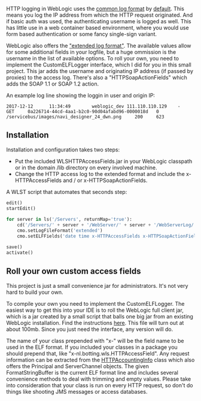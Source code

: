 HTTP logging in WebLogic uses the [common log format](https://en.wikipedia.org/wiki/Common_Log_Format) by [default](https://docs.oracle.com/cd/E24329_01/web.1211/e24432/web_server.htm#CNFGD204). This means you log the IP address from which the HTTP request originated. And if basic auth was used, the authenticating username is logged as well. This has little use in a web container based environment, where you would use form based authentication or some fancy single-sign variant. 

WebLogic also offers the ["extended log format"](https://en.wikipedia.org/wiki/Extended_Log_Format). The available values allow for some additional fields in your logfile, but a huge ommission is the username in the list of available options. To roll your own, you need to implement the CustomELFLogger interface, which I did for you in this small project. This jar adds the username and originating IP address (if passed by proxies) to the access log. There's also a "HTTPSoapActionFields" which adds the SOAP 1.1 or SOAP 1.2 action. 
 
 An example log line showing the loggin in user and origin IP:
 ```
 2017-12-12      11:34:49        weblogic_dev 111.110.110.129    -       GET     0a226714-44cd-4aa1-b2c0-90d04afabd96-0000018d   0       /servicebus/images/navi_designer_24_dwn.png     200     623

 ```

## Installation

Installation and configuration takes two steps:
* Put the included WLSHTTPAccessFields.jar in your WebLogic classpath or in the domain /lib directory on every involved machine.
* Change the HTTP access log to the extended format and include the x-HTTPAccessFields and / or x-HTTPSoapActionFields. 

A WLST script that automates that seconds step:

```python
edit()
startEdit()
  
for server in ls('/Servers', returnMap='true'):
    cd('/Servers/' + server + '/WebServer/' + server + '/WebServerLog/' + server)
    cmo.setLogFileFormat('extended')
    cmo.setELFFields('date time x-HTTPAccessFields x-HTTPSoapActionFields cs-method ctx-ecid ctx-rid cs-uri sc-status bytes ')

save()
activate()
```

## Roll your own custom access fields
This project is just a small convenience jar for administrators. It's not very hard to build your own.  

To compile your own you need to implement the CustomELFLogger. The easiest way to get this into your IDE is to roll the WebLogic full client jar, which is a jar created by a small script that balls one big jar from an existing WebLogic installation. Find the instructions [here](https://docs.oracle.com/cd/E24329_01/web.1211/e24378/jarbuilder.htm#SACLT421). This file will turn out at about 100mb. Since you just need the interface, any version will do.
 
The name of your class prepended with "x-" will be the field name to be used in the ELF format. If you included your classes in a package you should prepend that, like "x-nl.botting.wls.HTTPAccessField". Any request information can be extracted from the [HTTPAccountingInfo](https://docs.oracle.com/middleware/1221/wls/WLAPI/weblogic/servlet/logging/HttpAccountingInfo.html) class which also offers the Principal and ServerChannel objects. The given FormatStringBuffer is the current ELF format line and includes several convenience methods to deal with trimming and empty values. Please take into consideration that your class is run on every HTTP request, so don't do things like shooting JMS messages or access databases. 

